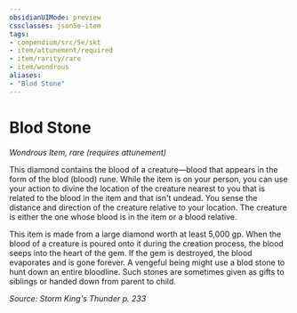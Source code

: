 ```yaml
---
obsidianUIMode: preview
cssclasses: json5e-item
tags:
- compendium/src/5e/skt
- item/attunement/required
- item/rarity/rare
- item/wondrous
aliases: 
- "Blod Stone"
---
```

# Blod Stone
*Wondrous Item, rare (requires attunement)*  


This diamond contains the blood of a creature—blood that appears in the form of the blod (blood) rune. While the item is on your person, you can use your action to divine the location of the creature nearest to you that is related to the blood in the item and that isn't undead. You sense the distance and direction of the creature relative to your location. The creature is either the one whose blood is in the item or a blood relative.

This item is made from a large diamond worth at least 5,000 gp. When the blood of a creature is poured onto it during the creation process, the blood seeps into the heart of the gem. If the gem is destroyed, the blood evaporates and is gone forever. A vengeful being might use a blod stone to hunt down an entire bloodline. Such stones are sometimes given as gifts to siblings or handed down from parent to child.

*Source: Storm King's Thunder p. 233*